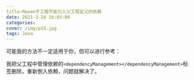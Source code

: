 ```yaml
---
title:Maven子工程不能引入父工程定义的依赖
date: 2021-3-28 16:05:00
categories: 
cover: /img/p15.jpg
tags: Java
---
```




可能我的方法不一定适用于你，但可以进行参考：

我把父工程中管理依赖的`<dependencyManagement></dependencyManagement>`标签删除，重新倒入依赖，问题就解决了。



